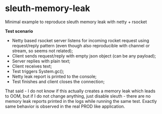 # sleuth-memory-leak
Minimal example to reproduce sleuth memory leak with netty + rsocket


**Test scenario**

- Netty based rsocket server listens for incoming rocket request using request/reply pattern (even though also reproducible with channel or stream, so seems not related);
- Client sends request/reply with empty json object (can be any payload);
- Server replies with plain text;
- Client receives text;
- Test triggers System.gc();
- Netty leak report is printed to the console;
- Test finishes and client closes the connection;

That said - I do not know if this actually creates a memory leak which leads to OOM, but if I do not change anything, just disable sleuth - there are no memory leak reports printed in the logs while running the same test.
Exactly same behavior is observed in the real PROD like application.